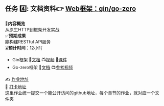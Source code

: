 
## 任务 :four:: 文档资料:point_right: [Web框架：gin/go-zero](https://github.com/MetaNodeAcademy/Base1_golang/tree/main/04Web%E6%A1%86%E6%9E%B6%EF%BC%9Agin%26go-zero)
:book: ​**内容概览**  
从原生HTTP到框架开发实战  
:white_check_mark: ​**预期成果**  
能构建RESTful API服务  
:hourglass: ​**预计时间**：12小时

- Gin框架 📖[文档](https://gin-gonic.com/zh-cn/docs/introduction/) 📺[视频](https://meeting.tencent.com/crm/KzdWoG9rab) 📙[课件](https://github.com/MetaNodeAcademy/Base1_golang/blob/main/04Web%E6%A1%86%E6%9E%B6%EF%BC%9Agin%26go-zero/1.gin/Gin%E6%A1%86%E6%9E%B6%E4%BB%8B%E7%BB%8D.md)
- Go-zero框架   📖[文档](https://go-zero.dev/docs/tutorials)  📺[参考视频](https://space.bilibili.com/389552232/upload/video)

:writing_hand: [作业地址](https://discord.com/channels/1343593402070990870/1347847105095532554)  
📮 [打卡地址](https://discord.com/channels/1343593402070990870/1352515111343886336)  
这里作业统一提交一个能公开访问的github地址，每个章节的作业，就对应一个文件夹
